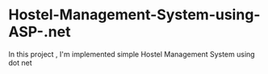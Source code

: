 # Hostel-Management-System-using-ASP-.net
In this project , I'm implemented simple Hostel Management System using dot net
